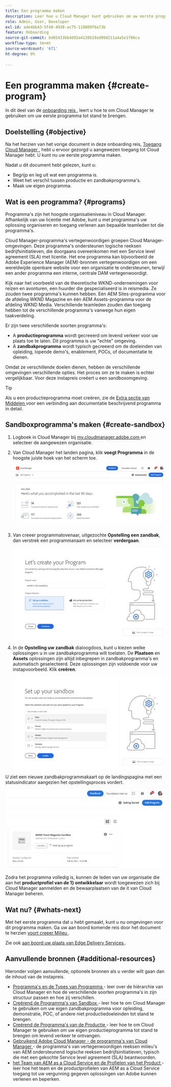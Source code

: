 ```yaml
---
title: Een programma maken
description: Leer hoe u Cloud Manager kunt gebruiken om uw eerste programma te maken.
role: Admin, User, Developer
exl-id: ade4bb43-5f48-4938-ac75-118009f0a73b
feature: Onboarding
source-git-commit: bd05433bb4d92a4120b19ad99d211a4a5e1f06ca
workflow-type: tm+mt
source-wordcount: '671'
ht-degree: 0%

---
```


# Een programma maken {#create-program}

In dit deel van de [ onboarding reis ](overview.md), leert u hoe te om Cloud Manager te gebruiken om uw eerste programma tot stand te brengen.

## Doelstelling {#objective}

Na het herzien van het vorige document in deze onboarding reis, [ Toegang Cloud Manager ](cloud-manager.md), hebt u ervoor gezorgd u aangewezen toegang tot Cloud Manager hebt. U kunt nu uw eerste programma maken.

Nadat u dit document hebt gelezen, kunt u:

* Begrijp en leg uit wat een programma is.
* Weet het verschil tussen productie en zandbakprogramma&#39;s.
* Maak uw eigen programma.

## Wat is een programma? {#programs}

Programma&#39;s zijn het hoogste organisatieniveau in Cloud Manager. Afhankelijk van uw licentie met Adobe, kunt u met programma&#39;s uw oplossing organiseren en toegang verlenen aan bepaalde teamleden tot die programma&#39;s.

Cloud Manager-programma&#39;s vertegenwoordigen groepen Cloud Manager-omgevingen. Deze programma&#39;s ondersteunen logische reeksen bedrijfsinitiatieven, die doorgaans overeenkomen met een Service level agreement (SLA) met licentie. Het ene programma kan bijvoorbeeld de Adobe Experience Manager (AEM)-bronnen vertegenwoordigen om een wereldwijde openbare website voor een organisatie te ondersteunen, terwijl een ander programma een interne, centrale DAM vertegenwoordigt.

Kijk naar het voorbeeld van de theoretische WKND-ondernemingen voor reizen en avonturen, een huurder die gespecialiseerd is in reismedia. Ze zouden twee programma&#39;s kunnen hebben. Eén AEM Sites-programma voor de afdeling WKND Magazine en één AEM Assets-programma voor de afdeling WKND Media. Verschillende teamleden zouden dan toegang hebben tot de verschillende programma&#39;s vanwege hun eigen taakverdeling.

Er zijn twee verschillende soorten programma&#39;s:

* A **productieprogramma** wordt gecreeerd om levend verkeer voor uw plaats toe te laten. Dit programma is uw &quot;echte&quot; omgeving.
* A **zandbakprogramma** wordt typisch gecreeerd om de doeleinden van opleiding, lopende demo&#39;s, enablement, POCs, of documentatie te dienen.

Omdat ze verschillende doelen dienen, hebben de verschillende omgevingen verschillende opties. Het proces om ze te maken is echter vergelijkbaar. Voor deze instapreis creëert u een sandboxomgeving.

>[!TIP]
>
>Als u een productieprogramma moet creëren, zie de [ Extra sectie van Middelen ](#additional-resources) voor een verbinding aan documentatie beschrijvend programma in detail.

## Sandboxprogramma&#39;s maken {#create-sandbox}

1. Logboek in Cloud Manager bij [ my.cloudmanager.adobe.com ](https://my.cloudmanager.adobe.com/) en selecteer de aangewezen organisatie.

1. Van Cloud Manager het landen pagina, klik **voegt Programma** in de hoogste juiste hoek van het scherm toe.

   ![ Cloud Manager landende pagina ](/help/implementing/cloud-manager/getting-access-to-aem-in-cloud/assets/cloud-manager-my-programs.png)

1. Van creeer programmatovenaar, uitgezochte **Opstelling een zandbak**, dan verstrek een programmanaam en selecteer **verdergaan**.

   ![ de typeverwezenlijking van het Programma ](/help/implementing/cloud-manager/getting-access-to-aem-in-cloud/assets/create-sandbox.png)

1. In de **Opstelling uw zandbak** dialoogdoos, kunt u kiezen welke oplossingen u in uw zandbakprogramma wilt toelaten. De **Plaatsen** en **Assets** oplossingen zijn altijd inbegrepen in zandbakprogramma&#39;s en automatisch geselecteerd. Deze oplossingen zijn voldoende voor uw instapvoorbeeld. Klik **creëren**.

   ![ selectie van de Oplossing ](assets/set-up-sandbox-onboarding.png)

U ziet een nieuwe zandbakprogrammakaart op de landingspagina met een statusindicator aangezien het opstellingsproces vordert.

![ zandbak verwezenlijking van overzichtspagina ](/help/implementing/cloud-manager/getting-access-to-aem-in-cloud/assets/program-create-setupdemo2.png)

Zodra het programma volledig is, kunnen de leden van uw organisatie die aan het **productprofiel van de 1&rbrace; ontwikkelaar** wordt toegewezen zich bij Cloud Manager aanmelden en de bewaarplaatsen van de it van Cloud Manager beheren.

## Wat nu? {#whats-next}

Met het eerste programma dat u hebt gemaakt, kunt u nu omgevingen voor dit programma maken. Ga uw aan boord komende reis door het document te herzien [ voort creeer Milieu ](create-environments.md).

Zie ook [ aan boord uw plaats van Edge Delivery Services ](/help/implementing/cloud-manager/edge-delivery/create-edge-delivery-site.md).

## Aanvullende bronnen {#additional-resources}

Hieronder volgen aanvullende, optionele bronnen als u verder wilt gaan dan de inhoud van de instapreis.

* [ Programma&#39;s en de Types van Programma ](/help/implementing/cloud-manager/getting-access-to-aem-in-cloud/program-types.md) - leer over de hiërarchie van Cloud Manager en hoe de verschillende soorten programma&#39;s in zijn structuur passen en hoe zij verschillen.
* [ Creërend de Programma&#39;s van Sandbox ](/help/implementing/cloud-manager/getting-access-to-aem-in-cloud/creating-sandbox-programs.md) - leer hoe te om Cloud Manager te gebruiken om uw eigen zandbakprogramma voor opleiding, demonstratie, POC, of andere niet productiedoeleinden tot stand te brengen.
* [ Creërend de Programma&#39;s van de Productie ](/help/implementing/cloud-manager/getting-access-to-aem-in-cloud/creating-production-programs.md) - leer hoe te om Cloud Manager te gebruiken om uw eigen productieprogramma tot stand te brengen om levend verkeer te ontvangen.
* [ Gebruikend Adobe Cloud Manager - de programma&#39;s van Cloud Manager ](https://experienceleague.adobe.com/nl/docs/experience-manager-learn/cloud-service/cloud-manager/programs) - de programma&#39;s van vertegenwoordigen reeksen milieu&#39;s van AEM ondersteunend logische reeksen bedrijfsinitiatieven, typisch die met een gekochte Service level agreement (SLA) beantwoorden.
* [ het Team van AEM as a Cloud Service en de Profielen van het Product ](/help/onboarding/aem-cs-team-product-profiles.md) - leer hoe het team en de productprofielen van AEM as a Cloud Service toegang tot uw vergunning gegeven oplossingen van Adobe kunnen verlenen en beperken.

